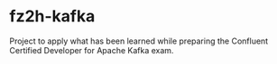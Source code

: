 # fz2h-kafka
Project to apply what has been learned while preparing the Confluent Certified Developer for Apache Kafka exam.
